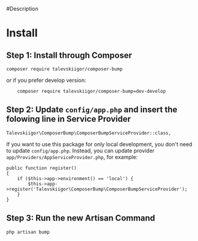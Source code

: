 #Description


# Install

## Step 1: Install through Composer

	composer require talevskiigor/composer-bump

or if you prefer develop version:

		composer require talevskiigor/composer-bump=dev-develop

## Step 2: Update `config/app.php` and insert the folowing line in Service Provider	

	Talevskiigor\ComposerBump\ComposerBumpServiceProvider::class,


If you want to use this package for only local development, you don't need to update `config/app.php`. Instead, you can update provider `app/Providers/AppServiceProvider.php`, for example:

	public function register()
	{
	    if ($this->app->environment() == 'local') {
	        $this->app->register('Talevskiigor\ComposerBump\ComposerBumpServiceProvider');
	    }
	}

## Step 3: Run the new Artisan Command

	php artisan bump
	
